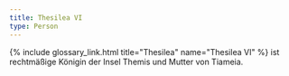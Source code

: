 ```yaml
---
title: Thesilea VI
type: Person
---
```


{% include glossary_link.html title="Thesilea" name="Thesilea VI" %} ist rechtmäßige Königin der Insel Themis und Mutter von Tiameia.
